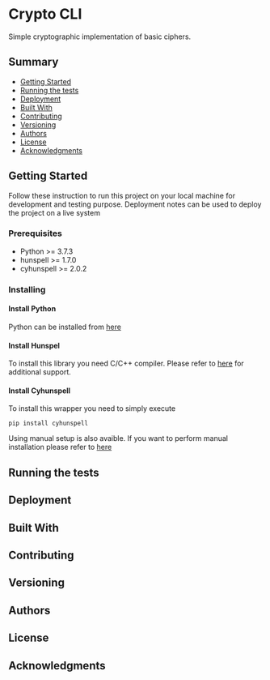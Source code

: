 # Crypto CLI

Simple cryptographic implementation of basic ciphers.

## Summary

- [Getting Started](#getting-started)
- [Running the tests](#running-the-tests)
- [Deployment](#deployment)
- [Built With](#built-with)
- [Contributing](#contributing)
- [Versioning](#versioning)
- [Authors](#authors)
- [License](#license)
- [Acknowledgments](#acknowledgments)

## Getting Started

Follow these instruction to run this project on your local machine for development and testing purpose. Deployment notes can be used to deploy the project on a live system

### Prerequisites

- Python >= 3.7.3
- hunspell >= 1.7.0
- cyhunspell >= 2.0.2

### Installing

#### Install Python

Python can be installed from [here](https://www.python.org/downloads/)

#### Install Hunspel

To install this library you need C/C++ compiler. Please refer to [here](https://github.com/hunspell/hunspell) for additional support.

#### Install Cyhunspell

To install this wrapper you need to simply execute 

    pip install cyhunspell

Using manual setup is also avaible. If you want to perform manual installation please refer to [here](https://pypi.org/project/cyhunspell/#files)

## Running the tests

## Deployment

## Built With

## Contributing

## Versioning

## Authors

## License

## Acknowledgments
